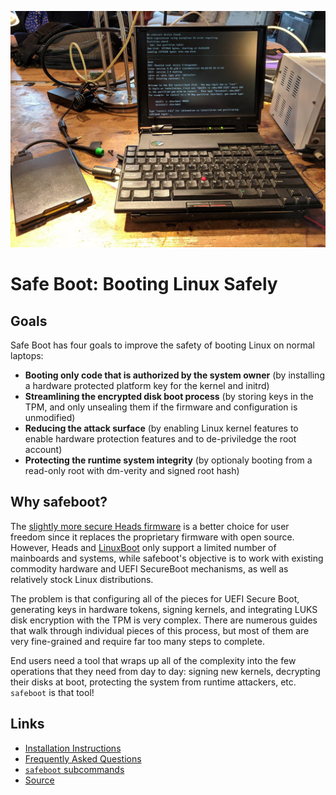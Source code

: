 ![Linux on a classic Butterfly Thinkpad](images/installation-header.jpg)

# Safe Boot: Booting Linux Safely

## Goals

Safe Boot has four goals to improve the safety of booting Linux
on normal laptops:

* **Booting only code that is authorized by the system owner** (by installing a hardware protected platform key for the kernel and initrd)
* **Streamlining the encrypted disk boot process** (by storing keys in the TPM, and only unsealing them if the firmware and configuration is unmodified)
* **Reducing the attack surface** (by enabling Linux kernel features to enable hardware protection features and to de-priviledge the root account)
* **Protecting the runtime system integrity** (by optionaly booting from a read-only root with dm-verity and signed root hash)

## Why safeboot?

The [slightly more secure Heads firmware](http://osresearch.net)
is a better choice for user freedom since it replaces the proprietary firmware
with open source.  However, Heads and [LinuxBoot](https://linuxboot.org)
only support a limited number of mainboards and systems, while safeboot's
objective is to work with existing commodity hardware and UEFI SecureBoot
mechanisms, as well as relatively stock Linux distributions.

The problem is that configuring all of the pieces for UEFI Secure Boot,
generating keys in hardware tokens, signing kernels, and integrating
LUKS disk encryption with the TPM is very complex.  There are numerous
guides that walk through individual pieces of this process, but most
of them are very fine-grained and require far too many steps to
complete.

End users need a tool that wraps up all of the complexity into the few
operations that they need from day to day: signing new kernels,
decrypting their disks at boot, protecting the system from runtime
attackers, etc. `safeboot` is that tool!

## Links

* [Installation Instructions](install.md)
* [Frequently Asked Questions](faq.md)
* [`safeboot` subcommands](safeboot.md)
* [Source](https://github.com/osresesearch/safeboot)

